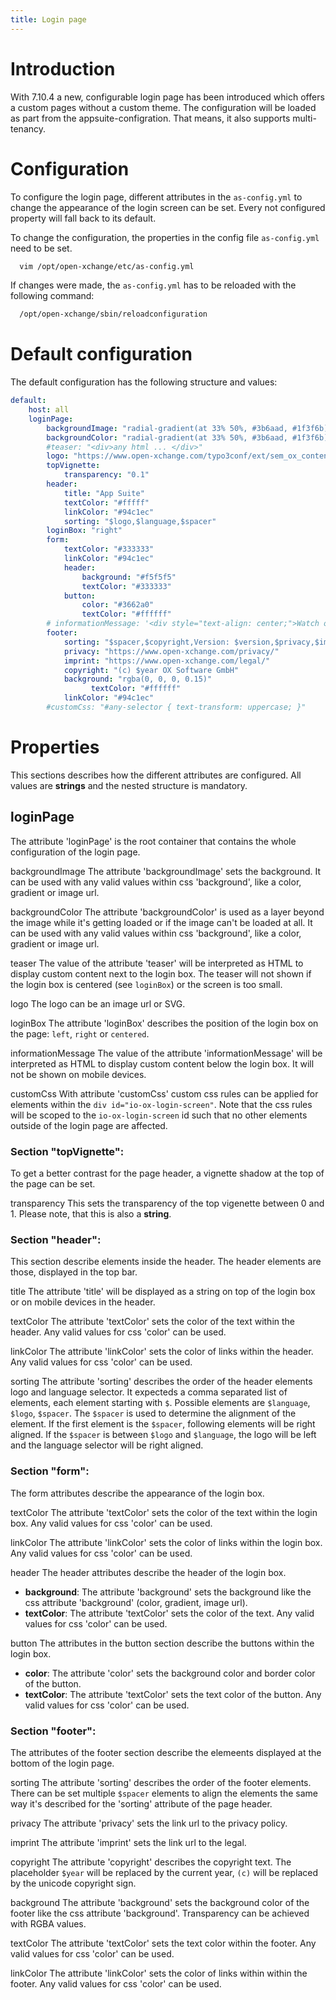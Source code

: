 ```yaml
---
title: Login page
---
```

# Introduction
With 7.10.4 a new, configurable login page has been introduced which offers a custom pages without a custom theme. The configuration will be loaded as part from the appsuite-configration. That means, it also supports multi-tenancy.

# Configuration
To configure the login page, different attributes in the `as-config.yml` to change the appearance of the login screen can be set. Every not configured property will fall back to its default.

To change the configuration, the properties in the config file `as-config.yml` need to be set.

```bash
  vim /opt/open-xchange/etc/as-config.yml
```

If changes were made, the `as-config.yml` has to be reloaded with the following command:

```bash
  /opt/open-xchange/sbin/reloadconfiguration
```

# Default configuration
The default configuration has the following structure and values:

```yaml
default:
    host: all
    loginPage:
        backgroundImage: "radial-gradient(at 33% 50%, #3b6aad, #1f3f6b)"
        backgroundColor: "radial-gradient(at 33% 50%, #3b6aad, #1f3f6b)"
        #teaser: "<div>any html ... </div>"
        logo: "https://www.open-xchange.com/typo3conf/ext/sem_ox_content/Resources/Public/Images/ox-logo-new.png"
        topVignette:
            transparency: "0.1"
        header:
            title: "App Suite"
            textColor: "#fffff"
            linkColor: "#94c1ec"
            sorting: "$logo,$language,$spacer"
        loginBox: "right"
        form:
            textColor: "#333333"
            linkColor: "#94c1ec"
            header:
                background: "#f5f5f5"
                textColor: "#333333"
            button:
                color: "#3662a0"
                textColor: "#ffffff"
        # informationMessage: '<div style="text-align: center;">Watch out for phishing mails. For more details see: <a style="color: #ffc800;" href="https://en.wikipedia.org/wiki/Phishing">Wikipedia Phishing</a></div>',
        footer:
            sorting: "$spacer,$copyright,Version: $version,$privacy,$imprint,$spacer"
            privacy: "https://www.open-xchange.com/privacy/"
            imprint: "https://www.open-xchange.com/legal/"
            copyright: "(c) $year OX Software GmbH"
            background: "rgba(0, 0, 0, 0.15)"
                  textColor: "#ffffff"
            linkColor: "#94c1ec"
        #customCss: "#any-selector { text-transform: uppercase; }"
```

# Properties
This sections describes how the different attributes are configured. All values are **strings** and the nested structure is mandatory.

## loginPage
The attribute 'loginPage' is the root container that contains the whole configuration of the login page.

<config>backgroundImage</config>
The attribute 'backgroundImage' sets the background. It can be used with any valid values within css 'background', like a color, gradient or image url.

<config>backgroundColor</config>
The attribute 'backgroundColor' is used as a layer beyond the image while it's getting loaded or if the image can't be loaded at all. It can be used with any valid values within css 'background', like a color, gradient or image url.

<config>teaser</config>
The value of the attribute 'teaser' will be interpreted as HTML to display custom content next to the login box. The teaser will not shown if the login box is centered (see `loginBox`) or the screen is too small.

<config>logo</config>
The logo can be an image url or SVG.

<config>loginBox</config>
The attribute 'loginBox' describes the position of the login box on the page: `left`, `right` or `centered`.

<config>informationMessage</config>
The value of the attribute 'informationMessage' will be interpreted as HTML to display custom content below the login box. It will not be shown on mobile devices.

<config>customCss</config>
With attribute 'customCss' custom css rules can be applied for elements within the `div id="io-ox-login-screen"`. Note that the css rules will be scoped to the `io-ox-login-screen` id such that no other elements outside of the login page are affected.

### Section "topVignette":
To get a better contrast for the page header, a vignette shadow at the top of the page can be set.

<config>transparency</config>
This sets the transparency of the top vigenette between 0 and 1. Please note, that this is also a **string**.

### Section "header":
This section describe elements inside the header. The header elements are those, displayed in the top bar.

<config>title</config>
The attribute 'title' will be displayed as a string on top of the login box or on mobile devices in the header.

<config>textColor</config>
The attribute 'textColor' sets the color of the text within the header. Any valid values for css 'color' can be used.

<config>linkColor</config>
The attribute 'linkColor' sets the color of links within the header. Any valid values for css 'color' can be used.

<config>sorting</config>
The attribute 'sorting' describes the order of the header elements logo and language selector. It expecteds a comma separated list of elements, each element starting with `$`. Possible elements are `$language`, `$logo`, `$spacer`. The `$spacer` is used to determine the alignment of the element.
If the first element is the `$spacer`, following elements will be right aligned. If the `$spacer` is between `$logo` and `$language`, the logo will be left and the language selector will be right aligned.

### Section "form":
The form attributes describe the appearance of the login box.

<config>textColor</config>
The attribute 'textColor' sets the color of the text within the login box. Any valid values for css 'color' can be used.

<config>linkColor</config>
The attribute 'linkColor' sets the color of links within the login box. Any valid values for css 'color' can be used.

<config>header</config>
The header attributes describe the header of the login box.

- **background**: The attribute 'background' sets the background like the css attribute 'background' (color, gradient, image url).
- **textColor**: The attribute 'textColor' sets the color of the text. Any valid values for css 'color' can be used.

<config>button</config>
The attributes in the button section describe the buttons within the login box.

- **color**: The attribute 'color' sets the background color and border color of the button.
- **textColor**: The attribute 'textColor' sets the text color of the button. Any valid values for css 'color' can be used.

### Section "footer":
The attributes of the footer section describe the elemeents displayed at the bottom of the login page.

<config>sorting</config>
The attribute 'sorting' describes the order of the footer elements. There can be set multiple `$spacer` elements to align the elements the same way it's described for the 'sorting' attribute of the page header.

<config>privacy</config>
The attribute 'privacy' sets the link url to the privacy policy.

<config>imprint</config>
The attribute 'imprint' sets the link url to the legal.

<config>copyright</config>
The attribute 'copyright' describes the copyright text. The placeholder `$year` will be replaced by the current year, `(c)` will be replaced by the unicode copyright sign.

<config>background</config>
The attribute 'background' sets the background color of the footer like the css attribute 'background'. Transparency can be achieved with RGBA values.

<config>textColor</config>
The attribute 'textColor' sets the text color within the footer. Any valid values for css 'color' can be used.

<config>linkColor</config>
The attribute 'linkColor' sets the color of links within within the footer. Any valid values for css 'color' can be used.
